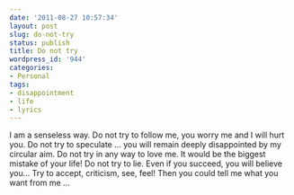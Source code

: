 ```yaml
---
date: '2011-08-27 10:57:34'
layout: post
slug: do-not-try
status: publish
title: Do not try
wordpress_id: '944'
categories:
- Personal
tags:
- disappointment
- life
- lyrics
---
```


I am a senseless way.
Do not try to follow me, you worry me and I will hurt you.
Do not try to speculate ... you will remain deeply disappointed by my circular aim.
Do not try in any way to love me. It would be the biggest mistake of your life!
Do not try to lie. Even if you succeed, you will believe you...
Try to accept, criticism, see, feel!
Then you could tell me what you want from me ...
